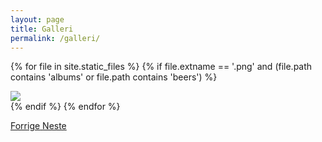 ```yaml
---
layout: page
title: Galleri
permalink: /galleri/
---
```



<div id="carousel-example-generic" class="carousel slide" data-ride="carousel">
<!-- Indicators -->
  <!-- Wrapper for slides -->
  <div class="carousel-inner" role="listbox">

  {% for file in site.static_files %}
    {% if file.extname == '.png' and (file.path contains 'albums' or file.path contains 'beers') %}
    <div class="item {% if activeSet != true %}active{% assign activeSet = true %}{% endif %}">
      <img src="{{ site.baseUrl }}{{ file.path }}">
    </div>
    {% endif %}
  {% endfor %}
  </div>

  <!-- Controls -->
  <a class="left carousel-control" href="#carousel-example-generic" role="button" data-slide="prev">
    <span class="glyphicon glyphicon-chevron-left" aria-hidden="true"></span>
    <span class="sr-only">Forrige</span>
  </a>
  <a class="right carousel-control" href="#carousel-example-generic" role="button" data-slide="next">
    <span class="glyphicon glyphicon-chevron-right" aria-hidden="true"></span>
    <span class="sr-only">Neste</span>
  </a>
</div>
